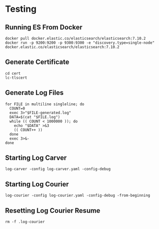 # Testing

## Running ES From Docker

    docker pull docker.elastic.co/elasticsearch/elasticsearch:7.10.2
    docker run -p 9200:9200 -p 9300:9300 -e "discovery.type=single-node" docker.elastic.co/elasticsearch/elasticsearch:7.10.2

## Generate Certificate

    cd cert
    lc-tlscert

## Generate Log Files

    for FILE in multiline singleline; do
      COUNT=0
      exec 3>"$FILE-generated.log"
      DATA=$(cat "$FILE.log")
      while (( COUNT < 1000000 )); do
        echo "$DATA" >&3
        (( COUNT++ ))
      done
      exec 3>&-
    done

## Starting Log Carver

    log-carver -config log-carver.yaml -config-debug

## Starting Log Courier

    log-courier -config log-courier.yaml -config-debug -from-beginning

## Resetting Log Courier Resume

    rm -f .log-courier
